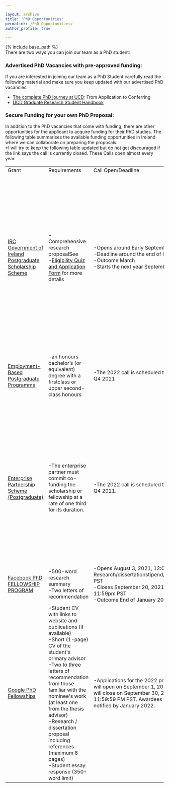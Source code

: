 ```yaml
---

layout: archive  
title: "PhD Opportunities"  
permalink: /PhD_Opportunities/  
author_profile: true

---
```


{% include base_path %}  
There are two ways you can join our team as a PhD student:

### Advertised PhD Vacancies with pre-approved funding:

If you are interested in joining our team as a PhD Student carefully read the following material and make sure you keep updated with our advertised PhD vacancies.

*   [The complete PhD journey at UCD](https://www.ucd.ie/graduatestudies/researchstudenthub/phdlifecycle/): From Application to Conferring
*   [UCD Graduate Research Student Handbook](https://www.ucd.ie/graduatestudies/researchstudenthub/researchstudenthandbook/)

### Secure Funding for your own PhD Proposal:

In addition to the PhD vacancies that come with funding, there are other opportunities for the applicant to acquire funding for their PhD studies. The following table summarises the available funding opportunities in Ireland where we can collaborate on preparing the proposals.  
\*I will try to keep the following table updated but do not get discouraged if the link says the call is currently closed. These Calls open almost every year.

<table><tbody><tr><td>Grant</td><td>Requirements</td><td>Call Open/Deadline</td><td>Description</td></tr><tr><td><a href="https://research.ie/funding/goipg/?f=postgraduate">IRC Government of Ireland Postgraduate Scholarship Scheme</a></td><td>-Comprehensive research proposalSee&nbsp;<br>-<a href="https://research.ie/assets/uploads/2020/08/GOIPG_2021_Applicant-form.pdf">Eligibility Quiz and Application Form</a> for more details</td><td>-Opens around Early September<br>-Deadline around the end of October<br>-Outcome March<br>-Starts the next year September</td><td>-a stipend of <s>€16,000</s> €18,500 per annum<br>-a contribution to fees, including non-EU fees, up to a maximum of €5,750 per annum<br>-eligible direct research expenses of €2,250 per annum<br>-the average success rate of 18% over the past five years.</td></tr><tr><td><a href="https://research.ie/funding/ebp/">Employment-Based Postgraduate Programme</a></td><td>-an honours bachelor’s (or equivalent) degree with a firstclass or upper second-class honours</td><td>-The 2022 call is scheduled to open in Q4 2021</td><td>- top up the wage of a full time employee with €27,500 per annum to complete a higher degree by research.</td></tr><tr><td><a href="https://research.ie/funding/eps-postgrad/?f=postgraduate">Enterprise Partnership Scheme (Postgraduate)</a></td><td>-The enterprise partner must commit co-funding the scholarship or fellowship at a rate of one third for its duration.</td><td>-The 2022 call is scheduled to open in Q4 2021.&nbsp;</td><td>-Awardees receive an annual package of up to &nbsp;€27,500 per annum comprising of:<br>-A scholarship stipend of €18,500 per annum<br>-Fee contribution of up to &nbsp;€5,750 per annum<br>-Research expense fund of &nbsp;€3,250 per annum</td></tr><tr><td><a href="https://research.fb.com/fellowship/">Facebook PhD FELLOWSHIP PROGRAM</a></td><td>-500-word research summary<br>-Two letters of recommendation</td><td>-Opens August 3, 2021, 12:00 Research/dissertationstipend/salarypm PST<br>-Closes September 20, 2021 11:59pm PST<br>-Outcome End of January 2022</td><td>&nbsp;</td></tr><tr><td><a href="https://research.google/outreach/phd-fellowship/">Google PhD Fellowships</a></td><td>-Student CV with links to website and publications (if available)<br>-Short (1-page) CV of the student's primary advisor<br>-Two to three letters of recommendation from those familiar with the nominee's work (at least one from the thesis advisor)<br>-Research / dissertation proposal including references (maximum 8 pages)<br>-Student essay response (350-word limit)&nbsp;</td><td>-Applications for the 2022 program will open on September 1, 2021 and will close on September 30, 2021 at 11:59:59 PM PST. Awardees will be notified by January 2022.</td><td>-Up to 3 year Fellowship<br>-Yearly bursary towards stipend / salary, health care, social benefits, tuition and fees, conference travel and personal computing equipment. The bursary varies by country.</td></tr></tbody></table>
